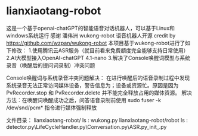 # lianxiaotang-robot
这是一个基于openai-chatGPT的智能语音对话机器人，可以基于Linux和windows系统运行
感谢 潘伟洲 wukong-robot 语音机器人开源
credit by https://github.com/wzpan/wukong-robot
本项目基于wukong-robot进行了如下修改：
  1.使用腾讯云ASR服务（就目前看来免费额度完全能够支持日常使用）
  2.AI大模型接入OpenAI-chatGPT 4.1-nano
  3.解决了Console唤醒词模型与系统录音（唤醒后的提问词录制）冲突问题

Console唤醒词与系统录音冲突问题解决：
  在进行唤醒后的语音录制过程中发现系统录音无法正常访问媒体设备，警告信息为；设备或资源忙。原因是因为 PvRecorder.stop 和 PvRecorder.delete 并不能完全释放占用的媒体资源。
  解决方法：在唤醒词唤醒成功之后，问答语音录制前使用 sudo fuser -k /dev/snd/pcm* 指令进行媒体强制释放

文件目录：
  lianxiaotang-robot/ ls : wukong.py
  lianxiaotang-robot/robot ls : detector.py\LifeCycleHandler.py\Conversation.py\ASR.py\_init_.py
